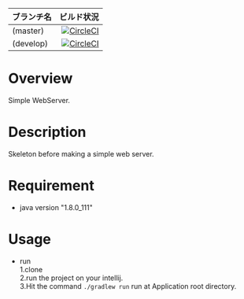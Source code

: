 | ブランチ名|ビルド状況 |
|:-----------|------------:|
|  (master)| [![CircleCI](https://circleci.com/gh/tami888/WebServer/tree/master.svg?style=svg)](https://circleci.com/gh/tami888/WebServer/tree/master) |
|  (develop)|[![CircleCI](https://circleci.com/gh/tami888/WebServer/tree/develop.svg?style=svg)](https://circleci.com/gh/tami888/WebServer/tree/develop)|

# Overview
Simple WebServer.

# Description
Skeleton before making a simple web server.

# Requirement
* java version "1.8.0_111"

# Usage

* run  
1.clone  
2.run the project on your intellij.  
3.Hit the command `./gradlew run` run at Application root directory.